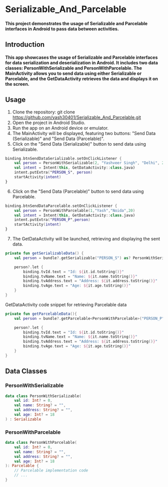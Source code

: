 # Serializable_And_Parcelable
#### This project demonstrates the usage of Serializable and Parcelable interfaces in Android to pass data between activities.

## Introduction
#### This app showcases the usage of Serializable and Parcelable interfaces for data serialization and deserialization in Android. It includes two data classes: PersonWithSerializable and PersonWithParcelable. The MainActivity allows you to send data using either Serializable or Parcelable, and the GetDataActivity retrieves the data and displays it on the screen.

## Usage
1. Clone the repository: git clone https://github.com/yash30401/Serializable_And_Parcelable.git
2. Open the project in Android Studio.
3. Run the app on an Android device or emulator.
4. The MainActivity will be displayed, featuring two buttons: "Send Data (Serializable)" and "Send Data (Parcelable)".
5. Click on the "Send Data (Serializable)" button to send data using Serializable.
``` kotlin
binding.btnSendDataSerializable.setOnClickListener {
    val person = PersonWithSerializable(2, "Yashveer Singh", "Delhi", 20)
    val intent = Intent(this, GetDataActivity::class.java)
    intent.putExtra("PERSON_S", person)
    startActivity(intent)
}
```
6. Click on the "Send Data (Parcelable)" button to send data using Parcelable.
``` kotlin
binding.btnSendDataParcelable.setOnClickListener {
    val person = PersonWithParcelable(1,"Yash","Noida",20)
    val intent = Intent(this, GetDataActivity::class.java)
    intent.putExtra("PERSON_P",person)
    startActivity(intent)
}
```
7. The GetDataActivity will be launched, retrieving and displaying the sent data.
``` kotlin
private fun getSerializableData() {
    val person = bundle?.getSerializable("PERSON_S") as? PersonWithSerializable

    person?.let {
        binding.tvId.text = "Id: ${it.id.toString()}"
        binding.tvName.text = "Name: ${it.name.toString()}"
        binding.tvAddress.text = "Address: ${it.address.toString()}"
        binding.tvAge.text = "Age: ${it.age.toString()}"
    }
}
```
GetDataActivity code snippet for retrieving Parcelable data
``` kotlin
private fun getParcelableData(){
    val person = bundle?.getParcelable<PersonWithParcelable>("PERSON_P")

    person?.let {
        binding.tvId.text = "Id: ${it.id.toString()}"
        binding.tvName.text = "Name: ${it.name.toString()}"
        binding.tvAddress.text = "Address: ${it.address.toString()}"
        binding.tvAge.text = "Age: ${it.age.toString()}"
    }
}
```

## Data Classes
### PersonWithSerializable
``` kotlin
data class PersonWithSerializable(
    val id: Int? = 0,
    val name: String? = "",
    val address: String? = "",
    val age: Int? = 18
) : Serializable
```

### PersonWithParcelable
``` kotlin
data class PersonWithParcelable(
    val id: Int? = 0,
    val name: String? = "",
    val address: String? = "",
    val age: Int? = 18
): Parcelable {
    // Parcelable implementation code
    // ...
}
```


